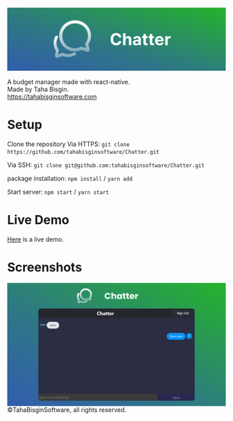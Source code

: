![Chatter](https://github.com/tahabisginsoftware/Chatter/blob/master/screenshots/Github%20Cover.png "Chatter")

A budget manager made with react-native. <br>
Made by Taha Bisgin. <br>
https://tahabisginsoftware.com

# Setup

Clone the repository
Via HTTPS: `git clone https://github.com/tahabisginsoftware/Chatter.git`

Via SSH: `git clone git@github.com:tahabisginsoftware/Chatter.git`

package installation: `npm install` / `yarn add`

Start server: `npm start` / `yarn start`

# Live Demo

[Here]("https://tahabisginsoftware.com") is a live demo.

# Screenshots
<img align="left" alt="budget1" src="https://github.com/tahabisginsoftware/Chatter/blob/master/screenshots/screen_one.png" width="1920" />
<br>
©TahaBisginSoftware, all rights reserved.